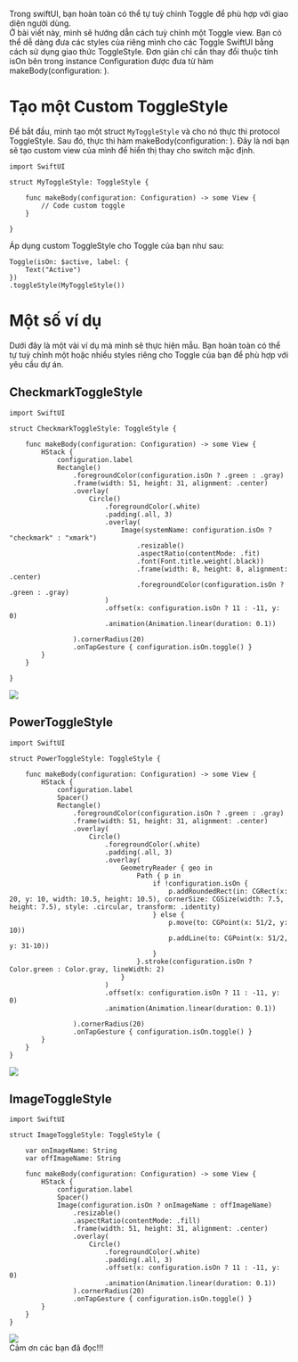 Trong swiftUI, bạn hoàn toàn có thể tự tuỳ chỉnh Toggle để phù hợp với giao diện người dùng. <br>
Ở bài viết này, mình sẽ hướng dẫn cách tuỳ chỉnh một Toggle view. Bạn có thể dễ dàng đưa các styles của riêng mình cho các Toggle SwiftUI bằng cách sử dụng giao thức ToggleStyle. Đơn giản chỉ cần thay đổi thuộc tính isOn bên trong instance Configuration được đưa từ hàm makeBody(configuration: ).
# Tạo một Custom ToggleStyle
Để bắt đầu, mình tạo một struct `MyToggleStyle` và cho nó thực thi protocol ToggleStyle. Sau đó, thực thi hàm makeBody(configuration: ). Đây là nơi bạn sẽ tạo custom view của mình để hiển thị thay cho switch mặc định.<br>
```
import SwiftUI 

struct MyToggleStyle: ToggleStyle {
    
    func makeBody(configuration: Configuration) -> some View {
    	// Code custom toggle
    }
    
}
```
Áp dụng custom ToggleStyle cho Toggle của bạn như sau:<br>
```
Toggle(isOn: $active, label: {
	Text("Active")
})
.toggleStyle(MyToggleStyle())
```
# Một số ví dụ
Dưới đây là một vài ví dụ mà mình sẽ thực hiện mẫu. Bạn hoàn toàn có thể tự tuỳ chỉnh một hoặc nhiều styles riêng cho Toggle của bạn để phù hợp với yêu cầu dự án.<br>
## CheckmarkToggleStyle
```
import SwiftUI

struct CheckmarkToggleStyle: ToggleStyle {
    
    func makeBody(configuration: Configuration) -> some View {
        HStack {
            configuration.label
            Rectangle()
                .foregroundColor(configuration.isOn ? .green : .gray)
                .frame(width: 51, height: 31, alignment: .center)
                .overlay(
                    Circle()
                        .foregroundColor(.white)
                        .padding(.all, 3)
                        .overlay(
                            Image(systemName: configuration.isOn ? "checkmark" : "xmark")
                                .resizable()
                                .aspectRatio(contentMode: .fit)
                                .font(Font.title.weight(.black))
                                .frame(width: 8, height: 8, alignment: .center)
                                .foregroundColor(configuration.isOn ? .green : .gray)
                        )
                        .offset(x: configuration.isOn ? 11 : -11, y: 0)
                        .animation(Animation.linear(duration: 0.1))
                        
                ).cornerRadius(20)
                .onTapGesture { configuration.isOn.toggle() }
        }
    }
    
}
```
![](https://images.viblo.asia/adc5bece-019b-4823-86c5-897844b49964.png)<br>

## PowerToggleStyle
```
import SwiftUI

struct PowerToggleStyle: ToggleStyle {
    
    func makeBody(configuration: Configuration) -> some View {
        HStack {
            configuration.label
            Spacer()
            Rectangle()
                .foregroundColor(configuration.isOn ? .green : .gray)
                .frame(width: 51, height: 31, alignment: .center)
                .overlay(
                    Circle()
                        .foregroundColor(.white)
                        .padding(.all, 3)
                        .overlay(
                            GeometryReader { geo in
                                Path { p in
                                    if !configuration.isOn {
                                        p.addRoundedRect(in: CGRect(x: 20, y: 10, width: 10.5, height: 10.5), cornerSize: CGSize(width: 7.5, height: 7.5), style: .circular, transform: .identity)
                                    } else {
                                        p.move(to: CGPoint(x: 51/2, y: 10))
                                        p.addLine(to: CGPoint(x: 51/2, y: 31-10))
                                    }
                                }.stroke(configuration.isOn ? Color.green : Color.gray, lineWidth: 2)
                            }
                        )
                        .offset(x: configuration.isOn ? 11 : -11, y: 0)
                        .animation(Animation.linear(duration: 0.1))
                        
                ).cornerRadius(20)
                .onTapGesture { configuration.isOn.toggle() }
        }
    }
}
```
![](https://images.viblo.asia/94f83827-5790-4bec-adb1-7fe4f2c9d76b.png)<br>
## ImageToggleStyle
```
import SwiftUI

struct ImageToggleStyle: ToggleStyle {
    
    var onImageName: String
    var offImageName: String
    
    func makeBody(configuration: Configuration) -> some View {
        HStack {
            configuration.label
            Spacer()
            Image(configuration.isOn ? onImageName : offImageName)
                .resizable()
                .aspectRatio(contentMode: .fill)
                .frame(width: 51, height: 31, alignment: .center)
                .overlay(
                    Circle()
                        .foregroundColor(.white)
                        .padding(.all, 3)
                        .offset(x: configuration.isOn ? 11 : -11, y: 0)
                        .animation(Animation.linear(duration: 0.1))
                ).cornerRadius(20)
                .onTapGesture { configuration.isOn.toggle() }
        }
    }
}
```
![](https://images.viblo.asia/304dc345-3ca1-4a18-859d-4634ac672d6a.png)<br>
Cảm ơn các bạn đã đọc!!!